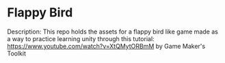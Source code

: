 # Flappy Bird

Description:
This repo holds the assets for a flappy bird like game made as a way to practice learning unity through this tutorial: https://www.youtube.com/watch?v=XtQMytORBmM by Game Maker's Toolkit
